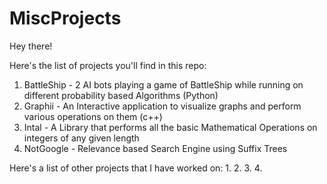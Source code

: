 # MiscProjects
Hey there! 

Here's the list of projects you'll find in this repo: 

1. BattleShip - 2 AI bots playing a game of BattleShip while running on different probability based Algorithms (Python)
2. Graphii - An Interactive application to visualize graphs and perform various operations on them (c++)
3. Intal - A Library that performs all the basic Mathematical Operations on integers of any given length
4. NotGoogle - Relevance based Search Engine using Suffix Trees

Here's a list of other projects that I have worked on:
1. 
2. 
3. 
4. 
